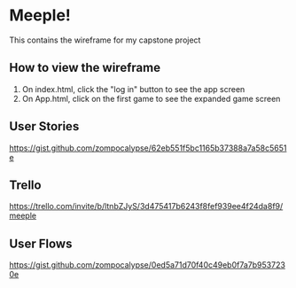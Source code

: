 # Meeple!

This contains the wireframe for my capstone project

## How to view the wireframe

1. On index.html, click the "log in" button to see the app screen
2. On App.html, click on the first game to see the expanded game screen

## User Stories

https://gist.github.com/zompocalypse/62eb551f5bc1165b37388a7a58c5651e

## Trello

https://trello.com/invite/b/ltnbZJyS/3d475417b6243f8fef939ee4f24da8f9/meeple

## User Flows

https://gist.github.com/zompocalypse/0ed5a71d70f40c49eb0f7a7b9537230e
